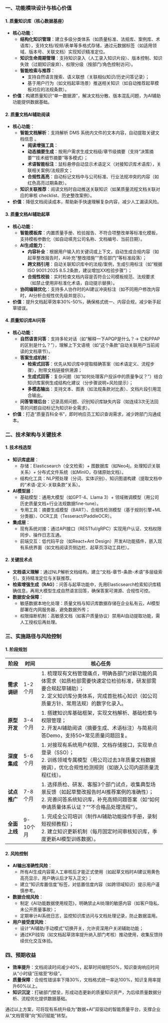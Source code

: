 
### **一、功能模块设计与核心价值**
#### **1. 质量知识库（核心数据基座）**
- **核心功能**：  
  - **结构化知识管理**：建立多级分类体系（如质量标准、法规库、案例库、术语库），支持文档/视频/表单等多格式存储，通过元数据标签（如适用领域、版本号、关联文档）实现知识精准定位。  
  - **知识生命周期管理**：支持知识录入（人工录入知识片段）、版本控制、知识失效（过期知识废弃）、权限分级（按部门/角色控制访问）。  
  - **智能检索与推荐**：  
    - 支持自然语言搜索、语义联想（关联相似知识/历史问答记录）；  
    - 基于用户行为（如文档起草场景）推送相关知识（如自动推荐起草模板对应的法规条款）。  
- **价值**：构建质量知识“单一数据源”，解决文档分散、版本混乱问题，为AI辅助功能提供数据基础。

#### **2. 质量文档AI辅助阅读**
- **核心功能**：  
  - **智能文档解析**：支持解析 DMS 系统内文件的文本内容，自动提取关键文档信息 。
    - **阅读增强工具**：  
    - **动态摘要生成**：按用户需求生成文档级/章节级摘要（支持“决策摘要”“技术细节摘要”等多模式）；  
    - **术语智能标注**：鼠标悬停自动显示术语定义（对接知识库术语库），关联相关案例/法规原文；  
    - **合规性高亮**：自动标记文档中与公司标准、行业法规冲突的内容（如红色高亮过期条款）。  
  - **知识关联推荐**：阅读文档时自动推送关联知识（如某质量流程文档关联对应的审核 checklist、历史整改案例）。  
- **价值**：降低文档阅读成本，帮助新手快速理解复杂内容，减少人工漏读风险。

#### **3. 质量文档AI辅助起草**
- **核心功能**：  
  - **智能模板库**：内置质量手册、检验报告、不符合项整改单等标准化模板，支持模板参数化（如自动填充公司名称、文档编号、当前日期）。  
  - **AI生成能力**：  
    - **内容补全**：根据用户输入的关键词或上下文，自动生成合规内容（如起草整改报告时，AI补充“整改措施”“责任部门”等标准段落）；  
    - **跨文档引用**：自动关联知识库中的法规/案例，生成引用标注（如“根据ISO 9001:2025 8.5.2条款，建议增加XX检验步骤”）；  
    - **合规性校验**：实时检查文档内容是否符合公司模板规范、法规要求（如禁止使用非标准化术语，自动提示替换）。  
  - **协同编辑优化**：支持多人协作时的AI建议冲突标注（如不同用户修改内容时，AI分析合规性优先级并提示）。  
- **价值**：提升文档起草效率30%-50%，确保格式统一、内容合规，减少新手起草错误。

#### **4. 质量知识库AI问答**
- **核心功能**：  
  - **自然语言问答**：支持多轮对话（如“解释一下APQP是什么？→ 它和PPAP的区别是什么？”），理解上下文语境（如“这个条款”自动关联用户当前阅读的文档章节）。  
  - **答案生成机制**：  
    - **检索式回答**：优先从知识库中提取精确答案（如术语定义、流程步骤），附带文档链接供溯源；  
    - **生成式回答**：复杂问题（如“如何处理客户投诉中的质量争议？”）结合知识库案例生成结构化建议（分步骤说明+风险提示）；  
    - **多模态输出**：支持文本、图表（如法规条款对比表）、文档片段引用混合输出。  
  - **问答管理后台**：记录高频问题、识别知识库缺失内容（如连续3次无法回答的问题自动标记为知识补全需求）。  
- **价值**：打造“质量百科全书”，即时响应员工知识查询需求，减少跨部门沟通成本。


### **二、技术架构与关键技术**
#### **1. 技术栈选型**
- **知识库底层**：  
  - 存储：Elasticsearch（全文检索）+ 图数据库（如Neo4j，处理知识关联关系）+ 分布式文件系统（如MinIO，存储原始文档）。  
  - 结构化工具：NLP预处理（分词、实体识别）、知识图谱构建（提取文档中的“术语-定义-关联条款”关系）。  
- **AI模型层**：  
  - 基础模型：通用大模型（如GPT-4、Llama 3）+ 领域微调模型（用公司历史质量文档+行业法规数据fine-tune）。  
  - 专用工具：摘要生成模型（BART）、合规性检测模型（基于规则引擎+ML分类器）、OCR工具（Tesseract/PaddleOCR）。  
- **集成层**：  
  - 现有系统对接：通过API接口（RESTful/gRPC）实现用户认证、文档权限同步、操作日志互通。  
  - 前端交互：低代码平台（如React+Ant Design）开发AI功能插件，嵌入现有系统界面（如文档阅读页侧边栏、起草页浮动工具栏）。

#### **2. 关键技术点**
- **文档语义理解**：通过NLP解析文档结构，建立“文档-章节-条款-术语”多层级索引，支持精准定位与关联推荐。  
- **检索增强生成（RAG）**：问答与起草功能中，先用Elasticsearch检索知识库精确信息，再用大模型生成自然语言回答，确保答案可溯源、合规性可控。  
- **数据安全保障**：  
  - 敏感数据本地化处理：质量文档与知识库数据存储在企业私有云，AI模型部署在内网服务器，避免数据外传；  
  - 权限熔断机制：高敏感文档（如客户质量协议）禁用AI自动提取功能，需人工授权后再处理。


### **三、实施路径与风险控制**
#### **1. 阶段规划**
| 阶段       | 时间   | 核心任务                                                                 |
|------------|--------|--------------------------------------------------------------------------|
| **需求调研** | 1-2个月 | 1. 梳理现有文档管理痛点，明确各部门对新功能的具体需求（如质检部需要快速定位检验标准，研发部需要合规起草辅助）；<br>2. 定义知识库分类体系，完成首批核心知识（如公司质量方针、常用法规）的数字化录入。 |
| **原型开发** | 3-4个月 | 1. 搭建知识库基础框架，实现文档解析、基础检索与权限管理；<br>2. 开发AI辅助阅读（摘要生成、术语标注）与简易问答Demo，支持50+常见质量问题回复。 |
| **深度集成** | 5-6个月 | 1. 对接现有系统用户权限、文档存储接口，实现单点登录（SSO）；<br>2. 训练领域专属模型（用公司过去3年质量文档数据微调），优化合规性检测规则（如嵌入公司内部质量流程红线）。 |
| **试点推广** | 7-8个月 | 1. 选择质检、研发、客服3个部门试点，收集典型场景反馈（如起草整改报告时AI推荐案例的准确性）；<br>2. 完善问答系统知识库，补充高频问题答案（如“如何申请质量体系认证？”“不合格品处理流程”）。 |
| **全面上线** | 9-10个月| 1. 完成全公司培训（制作AI辅助功能操作手册，录制短视频教程）；<br>2. 建立知识更新机制（每月固定时间审核知识库，季度更新AI模型训练数据）。 |

#### **2. 风险控制**
- **AI输出准确性风险**：  
  - 所有AI生成内容需人工审核后才能正式使用（如起草文档时AI建议用黄色高亮显示，用户确认后才写入正文）；  
  - 建立“知识库置信度”标签，对低置信度内容（如跨领域知识）提示用户谨慎参考。  
- **数据合规风险**：  
  - 制定《AI功能数据使用规范》，明确禁止AI处理的敏感内容（如客户隐私、未公开质量事故）；  
  - 定期审计AI系统日志，监控知识库访问与文档处理记录，防止数据滥用。  
- **用户接受度风险**：  
  - 设计“AI辅助/手动模式”切换开关，允许资深用户关闭辅助功能；  
  - 通过KPI挂钩（如文档起草效率提升纳入部门考核）推动使用，收集反馈持续优化交互体验。


### **四、预期收益**
- **效率提升**：文档阅读时间减少40%，起草时间缩短50%，知识查询响应时间从“小时级”压缩至“秒级”。  
- **质量保障**：合规性错误率下降30%，文档格式统一率达100%，知识复用率提升60%以上。  
- **知识沉淀**：打破部门壁垒，形成动态更新的质量知识资产，为后续质量数据分析、流程优化提供数据基础。

通过以上方案，可将现有系统升级为“数据+AI”双驱动的智能质量平台，支撑企业从“文档管理”向“知识赋能”转型。